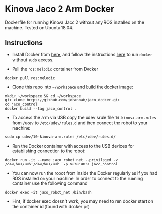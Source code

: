 # Kinova Jaco 2 Arm Docker
Dockerfile for running Kinova Jaco 2 without any ROS installed on the machine. 
Tested on Ubuntu 18.04.

## Instructions 
* Install Docker from [here](https://docs.docker.com/install/linux/docker-ce/ubuntu/), and follow the instructions [here](https://docs.docker.com/install/linux/linux-postinstall/) to run `docker` without `sudo` access. 

* Pull the `ros:melodic` container from Docker
```
docker pull ros:melodic
```

* Clone this repo into `~/workspace` and build the docker image:
```
mkdir ~/workspace && cd ~/workspace
git clone https://github.com/johannah/jaco_docker.git
cd jaco_control
docker build --tag jaco_control .
```

* To access the arm via USB copy the udev srule file `10-kinova-arm.rules` from `/udev` to 
`/etc/udev/rules.d` and then connect the robot to your machine: 
```
sudo cp udev/10-kinova-arm.rules /etc/udev/rules.d/
```

* Run the Docker container with access to the USB devices for establishing connection to the robot: 
```
docker run -it --name jaco_robot_net --privileged -v /dev/bus/usb:/dev/bus/usb  -p 9030:9030 jaco_control
```

* You can now run the robot from inside the Docker regularly as if you had ROS installed on your 
machine. In order to connect to the running container use the following command:
```
docker exec -it jaco_robot_net /bin/bash
```

* Hint, if docker exec doesn't work, you may need to run docker start on the container id (found with docker ps)
